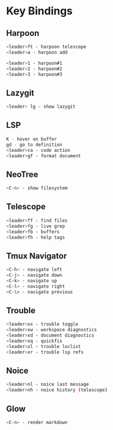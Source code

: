 # Key Bindings

## Harpoon

```bash
<leader>ft - harpoon telescope
<leader>a - harpoon add

<leader>1 - harpoon#1
<leader>2 - harpoon#2
<leader>3 - harpoon#3
```

## Lazygit

```bash
<leader> lg - show lazygit
```

## LSP

```bash
K - hover on buffer
gd - go to definition
<leader>ca - code action
<leader>gf - format document
```

## NeoTree

```bash
<C-n> - show filesystem
```

## Telescope

```bash
<leader>ff - find files
<leader>fg - live grep
<leader>fb - buffers
<leader>fh - help tags
```

## Tmux Navigator

```bash
<C-h> - navigate left
<C-j> - navigate down
<C-k> - navigate up
<C-l> - navigate right
<C-\> - navigate previous
```

## Trouble

```bash
<leader>xx - trouble toggle
<leader>xw - workspace diagnostics
<leader>xd - document diagnostics
<leader>xq - quickfix
<leader>xl - trouble loclist
<leader>xr - trouble lsp refs
```

## Noice

```bash
<leader>nl - noice last message
<leader>nh - noice history (telescope)
```

## Glow

```bash
<C-n> - render markdown
```
